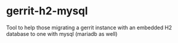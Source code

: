 # gerrit-h2-mysql
Tool to help those migrating a gerrit instance with an embedded H2 database to one with mysql (mariadb as well)
